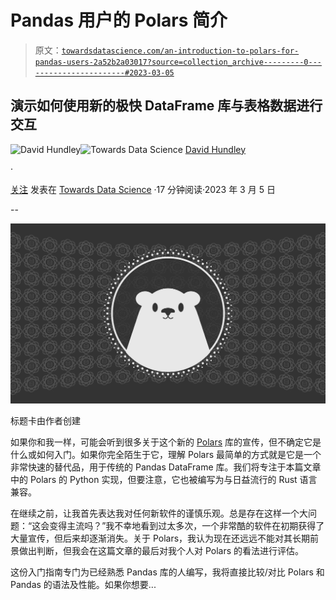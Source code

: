 # Pandas 用户的 Polars 简介

> 原文：[`towardsdatascience.com/an-introduction-to-polars-for-pandas-users-2a52b2a03017?source=collection_archive---------0-----------------------#2023-03-05`](https://towardsdatascience.com/an-introduction-to-polars-for-pandas-users-2a52b2a03017?source=collection_archive---------0-----------------------#2023-03-05)

## 演示如何使用新的极快 DataFrame 库与表格数据进行交互

[](https://dkhundley.medium.com/?source=post_page-----2a52b2a03017--------------------------------)![David Hundley](https://dkhundley.medium.com/?source=post_page-----2a52b2a03017--------------------------------)[](https://towardsdatascience.com/?source=post_page-----2a52b2a03017--------------------------------)![Towards Data Science](https://towardsdatascience.com/?source=post_page-----2a52b2a03017--------------------------------) [David Hundley](https://dkhundley.medium.com/?source=post_page-----2a52b2a03017--------------------------------)

·

[关注](https://medium.com/m/signin?actionUrl=https%3A%2F%2Fmedium.com%2F_%2Fsubscribe%2Fuser%2F82498630db6&operation=register&redirect=https%3A%2F%2Ftowardsdatascience.com%2Fan-introduction-to-polars-for-pandas-users-2a52b2a03017&user=David+Hundley&userId=82498630db6&source=post_page-82498630db6----2a52b2a03017---------------------post_header-----------) 发表在 [Towards Data Science](https://towardsdatascience.com/?source=post_page-----2a52b2a03017--------------------------------) ·17 分钟阅读·2023 年 3 月 5 日[](https://medium.com/m/signin?actionUrl=https%3A%2F%2Fmedium.com%2F_%2Fvote%2Ftowards-data-science%2F2a52b2a03017&operation=register&redirect=https%3A%2F%2Ftowardsdatascience.com%2Fan-introduction-to-polars-for-pandas-users-2a52b2a03017&user=David+Hundley&userId=82498630db6&source=-----2a52b2a03017---------------------clap_footer-----------)

--

[](https://medium.com/m/signin?actionUrl=https%3A%2F%2Fmedium.com%2F_%2Fbookmark%2Fp%2F2a52b2a03017&operation=register&redirect=https%3A%2F%2Ftowardsdatascience.com%2Fan-introduction-to-polars-for-pandas-users-2a52b2a03017&source=-----2a52b2a03017---------------------bookmark_footer-----------)![](img/703b01459d9d9be0836f9fc0c45e973d.png)

标题卡由作者创建

如果你和我一样，可能会听到很多关于这个新的 [Polars](https://www.pola.rs) 库的宣传，但不确定它是什么或如何入门。如果你完全陌生于它，理解 Polars 最简单的方式就是它是一个非常快速的替代品，用于传统的 Pandas DataFrame 库。我们将专注于本篇文章中的 Polars 的 Python 实现，但要注意，它也被编写为与日益流行的 Rust 语言兼容。

在继续之前，让我首先表达我对任何新软件的谨慎乐观。总是存在这样一个大问题：“这会变得主流吗？”我不幸地看到过太多次，一个非常酷的软件在初期获得了大量宣传，但后来却逐渐消失。关于 Polars，我认为现在还远远不能对其长期前景做出判断，但我会在这篇文章的最后对我个人对 Polars 的看法进行评估。

这份入门指南专门为已经熟悉 Pandas 库的人编写，我将直接比较/对比 Polars 和 Pandas 的语法及性能。如果你想要...
